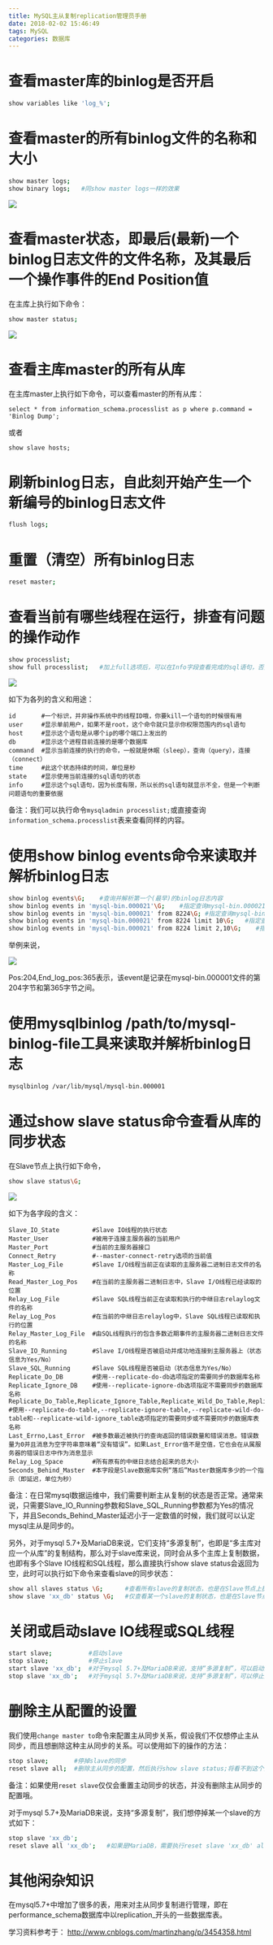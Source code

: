```yaml
---
title: MySQL主从复制replication管理员手册
date: 2018-02-02 15:46:49
tags: MySQL
categories: 数据库
---
```


# 查看master库的binlog是否开启

```bash
show variables like 'log_%';
```

# 查看master的所有binlog文件的名称和大小

```bash
show master logs; 
show binary logs;   #同show master logs一样的效果
```

![](/images/mysqlrep_2_1.png)

# 查看master状态，即最后(最新)一个binlog日志文件的文件名称，及其最后一个操作事件的End Position值

在主库上执行如下命令：

```bash
show master status;
```

![](/images/mysqlrep_2_2.png)

# 查看主库master的所有从库

在主库master上执行如下命令，可以查看master的所有从库：

```
select * from information_schema.processlist as p where p.command = 'Binlog Dump';
```

或者

```
show slave hosts;
```

# 刷新binlog日志，自此刻开始产生一个新编号的binlog日志文件

```bash
flush logs;
```

# 重置（清空）所有binlog日志

```bash
reset master;
```

# 查看当前有哪些线程在运行，排查有问题的操作动作

```bash
show processlist;
show full processlist;   #加上full选项后，可以在Info字段查看完成的sql语句，否则只显示前100个字符
```

![](/images/mysqlrep_2_3.png)

如下为各列的含义和用途：

	id       #一个标识，并非操作系统中的线程ID哦，你要kill一个语句的时候很有用
	user     #显示单前用户，如果不是root，这个命令就只显示你权限范围内的sql语句
	host     #显示这个语句是从哪个ip的哪个端口上发出的
	db       #显示这个进程目前连接的是哪个数据库
	command  #显示当前连接的执行的命令，一般就是休眠（sleep），查询（query），连接 （connect）
	time     #此这个状态持续的时间，单位是秒
	state    #显示使用当前连接的sql语句的状态
	info     #显示这个sql语句，因为长度有限，所以长的sql语句就显示不全，但是一个判断问题语句的重要依据

备注：我们可以执行命令`mysqladmin processlist;`或直接查询`information_schema.processlist`表来查看同样的内容。

# 使用show binlog events命令来读取并解析binlog日志

```bash
show binlog events\G;    #查询并解析第一个(最早)的binlog日志内容
show binlog events in 'mysql-bin.000021'\G;    #指定查询mysql-bin.000021这个binlog文件的内容
show binlog events in 'mysql-bin.000021' from 8224\G; #指定查询mysql-bin.000021这个binlog文件，从8224这个pos点开始查看
show binlog events in 'mysql-bin.000021' from 8224 limit 10\G;   #指定查询mysql-bin.000021这个binlog文件，从8224这个pos点开始查起，查询10条
show binlog events in 'mysql-bin.000021' from 8224 limit 2,10\G;    #指定查询mysql-bin.000021这个binlog文件，从8224这个pos点开始查起，偏移2行，查询10条
```

举例来说，

![](/images/mysqlrep_2_4.png)

Pos:204,End_log_pos:365表示，该event是记录在mysql-bin.000001文件的第204字节和第365字节之间。

# 使用mysqlbinlog /path/to/mysql-binlog-file工具来读取并解析binlog日志

```bash
mysqlbinlog /var/lib/mysql/mysql-bin.000001
```

# 通过show slave status命令查看从库的同步状态

在Slave节点上执行如下命令，

```bash
show slave status\G;
```

![](/images/mysqlrep_2_5.png)

如下为各字段的含义：

	Slave_IO_State         #Slave IO线程的执行状态
	Master_User            #被用于连接主服务器的当前用户
	Master_Port            #当前的主服务器接口
	Connect_Retry          #--master-connect-retry选项的当前值
	Master_Log_File        #Slave I/O线程当前正在读取的主服务器二进制日志文件的名称
	Read_Master_Log_Pos    #在当前的主服务器二进制日志中，Slave I/O线程已经读取的位置
	Relay_Log_File         #Slave SQL线程当前正在读取和执行的中继日志relaylog文件的名称
	Relay_Log_Pos          #在当前的中继日志relaylog中，Slave SQL线程已读取和执行的位置
	Relay_Master_Log_File  #由SQL线程执行的包含多数近期事件的主服务器二进制日志文件的名称
	Slave_IO_Running       #Slave I/O线程是否被启动并成功地连接到主服务器上（状态信息为Yes/No）
	Slave_SQL_Running      #Slave SQL线程是否被启动（状态信息为Yes/No）
	Replicate_Do_DB        #使用--replicate-do-db选项指定的需要同步的数据库名称
	Replicate_Ignore_DB    #使用--replicate-ignore-db选项指定不需要同步的数据库名称
	Replicate_Do_Table,Replicate_Ignore_Table,Replicate_Wild_Do_Table,Replicate_Wild_Ignore_Table  #使用--replicate-do-table,--replicate-ignore-table,--replicate-wild-do-table和--replicate-wild-ignore_table选项指定的需要同步或不需要同步的数据库表名称
	Last_Errno,Last_Error  #被多数最近被执行的查询返回的错误数量和错误消息。错误数量为0并且消息为空字符串意味着“没有错误”。如果Last_Error值不是空值，它也会在从属服务器的错误日志中作为消息显示
	Relay_Log_Space        #所有原有的中继日志结合起来的总大小
	Seconds_Behind_Master  #本字段是Slave数据库实例“落后”Master数据库多少的一个指示（即延迟，单位为秒）

备注：在日常mysql数据运维中，我们需要判断主从复制的状态是否正常。通常来说，只需要Slave_IO_Running参数和Slave_SQL_Running参数都为Yes的情况下，并且Seconds_Behind_Master延迟小于一定数值的时候，我们就可以认定mysql主从是同步的。

另外，对于mysql 5.7+及MariaDB来说，它们支持“多源复制”，也即是“多主库对应一个从库”的复制结构，那么对于slave库来说，同时会从多个主库上复制数据，也即有多个Slave IO线程和SQL线程，那么直接执行show slave status会返回为空，此时可以执行如下命令来查看slave的同步状态：

```bash
show all slaves status \G;      #查看所有slave的复制状态，也是在Slave节点上执行
show slave 'xx_db' status \G;   #仅查看某一个slave的复制状态，也是在Slave节点上执行
```

# 关闭或启动slave IO线程或SQL线程

```bash
start slave;          #启动slave
stop slave;           #停止slave
start slave 'xx_db';  #对于mysql 5.7+及MariaDB来说，支持“多源复制”，可以启动指定Connection_name的slave
stop slave 'xx_db';   #对于mysql 5.7+及MariaDB来说，支持“多源复制”，可以停止指定Connection_name的slave
```

# 删除主从配置的设置

我们使用`change master to`命令来配置主从同步关系，假设我们不仅想停止主从同步，而且想删除这种主从同步的关系。可以使用如下的操作的方法：

```bash
stop slave;       #停掉slave的同步
reset slave all;  #删除主从同步的配置，然后执行show slave status;将看不到这个同步任务
```

备注：如果使用`reset slave`仅仅会重置主动同步的状态，并没有删除主从同步的配置哦。

对于mysql 5.7+及MariaDB来说，支持“多源复制”，我们想停掉某一个slave的方式如下：

```bash
stop slave 'xx_db';
reset slave all 'xx_db';   #如果是MariaDB，需要执行reset slave 'xx_db' all命令哦
```

# 其他闲杂知识

在mysql5.7+中增加了很多的表，用来对主从同步复制进行管理，即在performance_schema数据库中以replication_开头的一些数据库表。


学习资料参考于：
http://www.cnblogs.com/martinzhang/p/3454358.html
